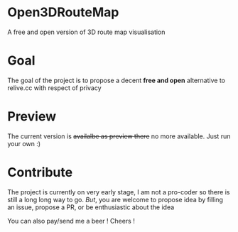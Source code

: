 # Open3DRouteMap
A free and open version of 3D route map visualisation

# Goal

The goal of the project is to propose a decent **free and open** alternative to relive.cc with respect of privacy

# Preview

The current version is ~~availalbe as preview there~~ no more available. Just run your own :)

# Contribute

The project is currently on very early stage, I am not a pro-coder so there is still a long long way to go.
*But*, you are welcome to propose idea by filling an issue, propose a PR, or be enthusiastic about the idea

You can also pay/send me a beer ! Cheers !
